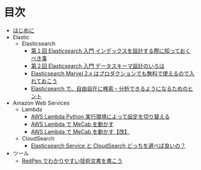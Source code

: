 # 目次

* [はじめに](INTRO.md)
* Elastic
  * Elasticsearch
    * [第１回 Elasticsearch 入門 インデックスを設計する際に知っておくべき事](src/elastic/elasticsearch-getting-started-01.md)
    * [第２回 Elasticsearch 入門 データスキーマ設計のいろは](src/elastic/elasticsearch-getting-started-02.md)
    <!--* [第３回 Elasticsearch 入門 ドキュメント管理の基本](src/elastic/elasticsearch-getting-started-03.md)-->
    * [Elasticsearch Marvel 2.x はプロダクションでも無料で使えるので入れておこう](src/elastic/elasticsearch-marvel-2-x-basic-license.md)
    * [Elasticsearch で、自由自在に検索・分析できるようになるためのヒント](src/elastic/cmdevio2016-report-c2-elasticsearch.md)
* Amazon Web Services
  * Lambda
    * [AWS Lambda Python 実行環境によって設定を切り替える](src/aws/aws-lambda-python-local-settings.md)
    * [AWS Lambda で MeCab を動かす](src/aws/aws-lambda-with-mecab.md)
    * [AWS Lambda で MeCab を動かす【改】](src/aws/improved-aws-lambda-with-mecab.md)
  * CloudSearch
    * [Elasticsearch Service と CloudSearch どっちを選べば良いの？](src/aws/elasticsearch-service-vs-cloudsearch.md)
* ツール
  * [RedPen でわかりやすい技術文書を書こう](src/tool/redpen-getting-started.md)
